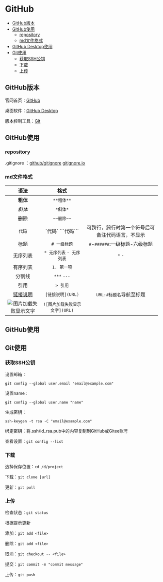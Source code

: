 # GitHub

* [GitHub版本](#GitHub版本)
* [GitHub使用](#GitHub使用)
  - [repository](#repository)
  - [md文件格式](#md文件格式)
* [GitHub Desktop使用](#GitHub使用)
* [Git使用](#Git使用)
  - [获取SSH公钥](#获取SSH公钥)
  - [下载](#下载)
  - [上传](#上传)

## GitHub版本

官网首页：[GitHub](https://github.com/)

桌面软件：[GitHub Desktop](https://desktop.github.com/)

版本控制工具：[Git](https://git-scm.com/)
## GitHub使用

### repository
.gitignore ：[github/gitignore](https://github.com/github/gitignore) [gitignore.io](https://www.gitignore.io/)
### md文件格式
|语法|格式||
|:-:|:-:|:-:|
|**粗体**|`**粗体**`||
|*斜体*|`*斜体*`||
|~~删除~~|`~~删除~~`||
|`代码`|\`代码\` \`\`\`代码\`\`\`|可跨行，跨行时第一个符号后可备注代码语言，不显示|
|标题|`# 一级标题`|`#`-`######`:一级标题-六级标题|
|无序列表|`* 无序列表` `- 无序列表`|`*` `-`|
|有序列表|`1. 第一项`||
|分割线|`***` `---`||
|引用|`> 引用`||
|[链接说明](https://m.tb.cn/h.46TGL8y)|`[链接说明](URL)`|`URL:#标题名`导航至标题|
|![图片加载失败显示文字](DGQYZG.GIF)|`![图片加载失败显示文字](URL)`||

## GitHub使用

## Git使用

### 获取SSH公钥
设置邮箱：

`git config --global user.email "email@example.com"`

设置name：

`git config --global user.name "name"`

生成密钥：

`ssh-keygen -t rsa -C "email@example.com"`

绑定密钥：将.ssh/id_rsa.pub中的内容复制到GitHub或Gitee账号

查看设置：`git config --list`

### 下载
选择保存位置：`cd /d/project`

下载：`git clone [url]`

更新：`git pull`
### 上传
检查状态：`git status`

根据提示更新

添加：`git add <file>`

删除：`git add <file>`

取消：`git checkout -- <file>`

提交：`git commit -m "commit message"`

上传：`git push`
